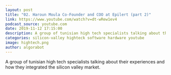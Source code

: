 ```yaml
---
layout: post
title: "02. Haroun Moula Co-Founder and COO at Epilert (part 2)"
link: https://www.youtube.com/watch?v=dt-wRew1ev4
podcast_source: youtube.com
date: 2019-11-12 17:15:00
description: A group of tunisian high tech specialists talking about their experiences and how they integrated the silicon valley market
categories: silicon-valley highteck software hardware youtube
image: hightech.png
author: algorabot
---
```

A group of tunisian high tech specialists talking about their experiences and how they integrated the silicon valley market.
